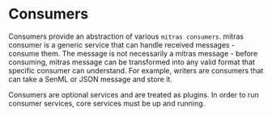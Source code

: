 # Consumers

Consumers provide an abstraction of various `mitras consumers`.
mitras consumer is a generic service that can handle received messages - consume them.
The message is not necessarily a mitras message - before consuming, mitras message can
be transformed into any valid format that specific consumer can understand. For example,
writers are consumers that can take a SenML or JSON message and store it.

Consumers are optional services and are treated as plugins. In order to
run consumer services, core services must be up and running.

